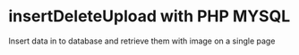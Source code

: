 # insertDeleteUpload with PHP MYSQL
Insert data in to database and retrieve them with image on a single page
